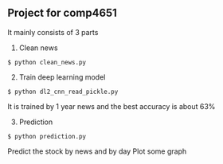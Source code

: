 ## Project for comp4651
It mainly consists of 3 parts
1. Clean news
```shell
$ python clean_news.py
```

2. Train deep learning model
```shell
$ python dl2_cnn_read_pickle.py
```
It is trained by 1 year news and the best accuracy is about 63%

3. Prediction
```shell
$ python prediction.py
```
Predict the stock by news and by day
Plot some graph
